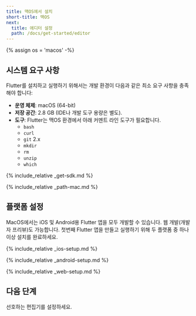 ```yaml
---
title: 맥OS에서 설치
short-title: 맥OS
next:
  title: 에디터 설정
  path: /docs/get-started/editor
---
```


{% assign os = 'macos' -%}

## 시스템 요구 사항

Flutter를 설치하고 실행하기 위해서는 
개발 환경이 다음과 같은 최소 요구 사항을 충족해야 합니다:

- **운영 체제**: macOS (64-bit)
- **저장 공간**: 2.8 GB (IDE나 개발 도구 용량은 별도).
- **도구**: Flutter는 맥OS 환경에서 아래 커멘트 라인 도구가 필요합니다. 
  - `bash`
  - `curl`
  - `git` 2.x
  - `mkdir`
  - `rm`
  - `unzip`
  - `which`

{% include_relative _get-sdk.md %}

{% include_relative _path-mac.md %}

## 플랫폼 설정

MacOS에서는 iOS 및 Android용 Flutter 앱을 모두 개발할 수 있습니다. 
웹 개발(개발자 프리뷰)도 가능합니다.
첫번째 Flutter 앱을 만들고 실행하기 위해 두 플랫폼 중 하나 이상 설치를 완료하세요. 

{% include_relative _ios-setup.md %}

{% include_relative _android-setup.md %}

{% include_relative _web-setup.md %}

## 다음 단계

선호하는 편집기를 설정하세요.
